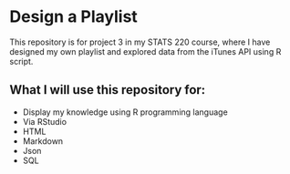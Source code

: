 # Design a Playlist

This repository is for project 3 in my STATS 220 course, where I have designed my own playlist and explored data from the iTunes API using R script.

## What I will use this repository for:
* Display my knowledge using R programming language
* Via RStudio
* HTML
* Markdown
* Json
* SQL
